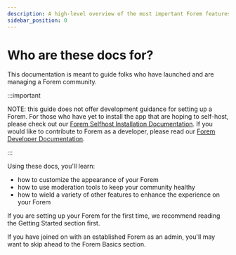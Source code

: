 ```yaml
---
description: A high-level overview of the most important Forem features.
sidebar_position: 0
---
```


# Who are these docs for?

This documentation is meant to guide folks who have launched and are managing a Forem community.

:::important

NOTE: this guide does not offer development guidance for setting up a Forem. For those who have yet to install the app that are hoping to self-host, please check out our [Forem Selfhost Installation Documentation](https://github.com/forem/selfhost-devel). If you would like to contribute to Forem as a developer, please read our [Forem Developer Documentation](https://docs.forem.com/).

:::

Using these docs, you'll learn:
* how to customize the appearance of your Forem
* how to use moderation tools to keep your community healthy
* how to wield a variety of other features to enhance the experience on your Forem

If you are setting up your Forem for the first time, we recommend reading the Getting Started section first. 

If you have joined on with an established Forem as an admin, you'll may want to skip ahead to the Forem Basics section.
